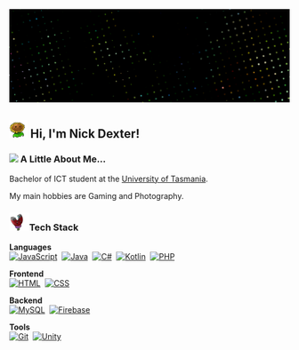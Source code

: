 <img src="./img/banner.png">

## <img height="32px" src="./img/sunflower.gif"> Hi, I'm Nick Dexter! 

### <img height="32px" src="https://media.tenor.com/MeOS2A4bMKcAAAAj/peashooter.gif"> A Little About Me...

Bachelor of ICT student at the [University of Tasmania](https://www.utas.edu.au/).

My main hobbies are Gaming and Photography.

### <img height="32px" src="./img/magnetshroom.gif">Tech Stack
**Languages** <br>
[![JavaScript](https://img.shields.io/badge/JavaScript-F7DF1E?logo=javascript&logoColor=000)](#)&nbsp;
[![Java](https://img.shields.io/badge/Java-%23ED8B00.svg?logo=openjdk&logoColor=white)](#)&nbsp;
[![C#](https://custom-icon-badges.demolab.com/badge/C%23-%23239120.svg?logo=cshrp&logoColor=white)](#)&nbsp;
[![Kotlin](https://img.shields.io/badge/Kotlin-%237F52FF.svg?logo=kotlin&logoColor=white)](#)&nbsp;
[![PHP](https://img.shields.io/badge/php-%23777BB4.svg?&logo=php&logoColor=white)](#)&nbsp;

**Frontend**<br>
[![HTML](https://img.shields.io/badge/HTML-%23E34F26.svg?logo=html5&logoColor=white)](#)&nbsp;
[![CSS](https://img.shields.io/badge/CSS-1572B6?logo=css3&logoColor=fff)](#)&nbsp;

**Backend**<br>
[![MySQL](https://img.shields.io/badge/MySQL-4479A1?logo=mysql&logoColor=fff)](#)&nbsp;
[![Firebase](https://img.shields.io/badge/Firebase-039BE5?logo=Firebase&logoColor=white)](#)&nbsp;

**Tools**<br>[![Git](https://img.shields.io/badge/Git-F05032?logo=git&logoColor=fff)](#)&nbsp;
[![Unity](https://img.shields.io/badge/Unity-%23000000.svg?logo=unity&logoColor=white)](#)&nbsp;

